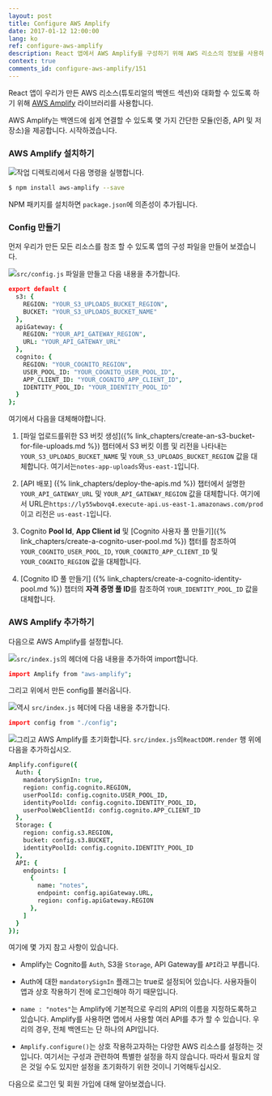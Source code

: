 ```yaml
---
layout: post
title: Configure AWS Amplify
date: 2017-01-12 12:00:00
lang: ko 
ref: configure-aws-amplify
description: React 앱에서 AWS Amplify를 구성하기 위해 AWS 리소스의 정보를 사용하려고합니다. 앱을 처음 로드 할 때 Amplify.configure() 메소드를 호출합니다. 
context: true
comments_id: configure-aws-amplify/151
---
```


React 앱이 우리가 만든 AWS 리소스(튜토리얼의 백엔드 섹션)와 대화할 수 있도록 하기 위해 [AWS Amplify](https://github.com/aws/aws-amplify) 라이브러리를 사용합니다. 

AWS Amplify는 백엔드에 쉽게 연결할 수 있도록 몇 가지 간단한 모듈(인증, API 및 저장소)을 제공합니다. 시작하겠습니다.

### AWS Amplify 설치하기

<img class="code-marker" src="/assets/s.png" />작업 디렉토리에서 다음 명령을 실행합니다.

``` bash
$ npm install aws-amplify --save
```

NPM 패키지를 설치하면 `package.json`에 의존성이 추가됩니다.

### Config 만들기

먼저 우리가 만든 모든 리소스를 참조 할 수 있도록 앱의 구성 파일을 만들어 보겠습니다.

<img class="code-marker" src="/assets/s.png" />`src/config.js` 파일을 만들고 다음 내용을 추가합니다. 

``` coffee
export default {
  s3: {
    REGION: "YOUR_S3_UPLOADS_BUCKET_REGION",
    BUCKET: "YOUR_S3_UPLOADS_BUCKET_NAME"
  },
  apiGateway: {
    REGION: "YOUR_API_GATEWAY_REGION",
    URL: "YOUR_API_GATEWAY_URL"
  },
  cognito: {
    REGION: "YOUR_COGNITO_REGION",
    USER_POOL_ID: "YOUR_COGNITO_USER_POOL_ID",
    APP_CLIENT_ID: "YOUR_COGNITO_APP_CLIENT_ID",
    IDENTITY_POOL_ID: "YOUR_IDENTITY_POOL_ID"
  }
};
```
여기에서 다음을 대체해야합니다.

1. [파일 업로드를위한 S3 버킷 생성]({% link_chapters/create-an-s3-bucket-for-file-uploads.md %}) 챕터에서 S3 버킷 이름 및 리전을 나타내는 `YOUR_S3_UPLOADS_BUCKET_NAME` 및 `YOUR_S3_UPLOADS_BUCKET_REGION` 값을 대체합니다. 여기서는`notes-app-uploads`와`us-east-1`입니다.

2. [API 배포] ({% link_chapters/deploy-the-apis.md %}) 챕터에서 설명한 `YOUR_API_GATEWAY_URL` 및 `YOUR_API_GATEWAY_REGION` 값을 대체합니다. 여기에서 URL은`https://ly55wbovq4.execute-api.us-east-1.amazonaws.com/prod`이고 리전은 `us-east-1`입니다.

3. Cognito **Pool Id**, **App Client id** 및 [Cognito 사용자 풀 만들기]({% link_chapters/create-a-cognito-user-pool.md %}) 챕터를 참조하여 `YOUR_COGNITO_USER_POOL_ID`, `YOUR_COGNITO_APP_CLIENT_ID` 및 `YOUR_COGNITO_REGION` 값을 대체합니다.

4. [Cognito ID 풀 만들기] ({% link_chapters/create-a-cognito-identity-pool.md %}) 챕터의 **자격 증명 풀 ID**를 참조하여 `YOUR_IDENTITY_POOL_ID` 값을 대체합니다.

### AWS Amplify 추가하기

다음으로 AWS Amplify를 설정합니다.

<img class="code-marker" src="/assets/s.png" />`src/index.js`의 헤더에 다음 내용을 추가하여 import합니다.

``` coffee
import Amplify from "aws-amplify";
```

그리고 위에서 만든 config를 불러옵니다.

<img class="code-marker" src="/assets/s.png" />역시 `src/index.js` 헤더에 다음 내용을 추가합니다.

``` coffee
import config from "./config";
```

<img class="code-marker" src="/assets/s.png" />그리고 AWS Amplify를 초기화합니다. `src/index.js`의`ReactDOM.render` 행 위에 다음을 추가하십시오.

``` coffee
Amplify.configure({
  Auth: {
    mandatorySignIn: true,
    region: config.cognito.REGION,
    userPoolId: config.cognito.USER_POOL_ID,
    identityPoolId: config.cognito.IDENTITY_POOL_ID,
    userPoolWebClientId: config.cognito.APP_CLIENT_ID
  },
  Storage: {
    region: config.s3.REGION,
    bucket: config.s3.BUCKET,
    identityPoolId: config.cognito.IDENTITY_POOL_ID
  },
  API: {
    endpoints: [
      {
        name: "notes",
        endpoint: config.apiGateway.URL,
        region: config.apiGateway.REGION
      },
    ]
  }
});
```

여기에 몇 가지 참고 사항이 있습니다.

- Amplify는 Cognito를 `Auth`, S3을 `Storage`, API Gateway를 `API`라고 부릅니다.

- Auth에 대한 `mandatorySignIn` 플래그는 true로 설정되어 있습니다. 사용자들이 앱과 상호 작용하기 전에 로그인해야 하기 때문입니다.

- `name : "notes"`는 Amplify에 기본적으로 우리의 API의 이름을 지정하도록하고 있습니다. Amplify를 사용하면 앱에서 사용할 여러 API를 추가 할 수 있습니다. 우리의 경우, 전체 백엔드는 단 하나의 API입니다.

- `Amplify.configure()`는 상호 작용하고자하는 다양한 AWS 리소스를 설정하는 것입니다. 여기서는 구성과 관련하여 특별한 설정을 하지 않습니다. 따라서 필요치 않은 것일 수도 있지만 설정을 초기화하기 위한 것이니 기억해두십시오.

다음으로 로그인 및 회원 가입에 대해 알아보겠습니다.
